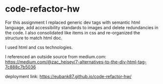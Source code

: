 # code-refactor-hw
For this assignment I replaced generic dev tags with semantic html language, add accessibility standards to images and delete redundancies in the code. I also consolidated like items in css and re-organized the structure to match html doc. 

I used html and css technologies.

I referenced an outside source from medium.com: https://medium.com/@zac_heisey/7-alternatives-to-the-div-html-tag-7c888c7b5036

deployment link: https://eubank87.github.io/code-refactor-hw/

